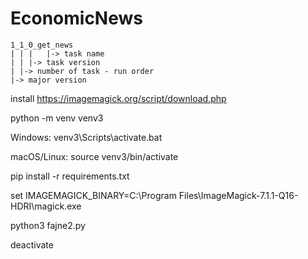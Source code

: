# EconomicNews


```
1_1_0_get_news
| | |   |-> task name
| | |-> task version 
| |-> number of task - run order
|-> major version
```




























install https://imagemagick.org/script/download.php


python -m venv venv3

Windows:
venv3\Scripts\activate.bat

macOS/Linux:
source venv3/bin/activate

pip install -r requirements.txt

set IMAGEMAGICK_BINARY=C:\Program Files\ImageMagick-7.1.1-Q16-HDRI\magick.exe

python3 fajne2.py





deactivate

